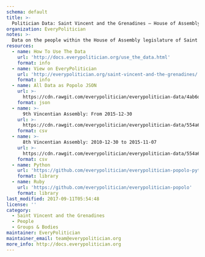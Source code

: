 ```yaml
---
schema: default
title: >-
  Politician Data: Saint Vincent and the Grenadines — House of Assembly
organization: EveryPolitician
notes: >-
  Data on the people within the House of Assembly legislature of Saint Vincent and the Grenadines.
resources:
  - name: How To Use The Data
    url: 'http://docs.everypolitician.org/use_the_data.html'
    format: info
  - name: View on EveryPolitician
    url: 'http://everypolitician.org/saint-vincent-and-the-grenadines/'
    format: info
  - name: All Data as Popolo JSON
    url: >-
      https://cdn.rawgit.com/everypolitician/everypolitician-data/4ab6d6040b0afdef78aa6486670138c47529b9c2/data/Saint_Vincent_and_the_Grenadines/Assembly/ep-popolo-v1.0.json
    format: json
  - name: >-
      9th Vincentian Assembly: From 2015-12-30
    url: >-
      https://cdn.rawgit.com/everypolitician/everypolitician-data/554a6cb306153130ac5558e4c015471d63e57cb7/data/Saint_Vincent_and_the_Grenadines/Assembly/term-9.csv
    format: csv
  - name: >-
      8th Vincentian Assembly: 2010-12-30 to 2015-11-07
    url: >-
      https://cdn.rawgit.com/everypolitician/everypolitician-data/554a6cb306153130ac5558e4c015471d63e57cb7/data/Saint_Vincent_and_the_Grenadines/Assembly/term-8.csv
    format: csv
  - name: Python
    url: 'https://github.com/everypolitician/everypolitician-popolo-python'
    format: library
  - name: Ruby
    url: 'https://github.com/everypolitician/everypolitician-popolo'
    format: library
last_modified: 2017-09-11T05:54:48
license: ''
category:
  - Saint Vincent and the Grenadines
  - People
  - Groups & Bodies
maintainer: EveryPolitician
maintainer_email: team@everypolitician.org
more_info: http://docs.everypolitician.org
---
```

